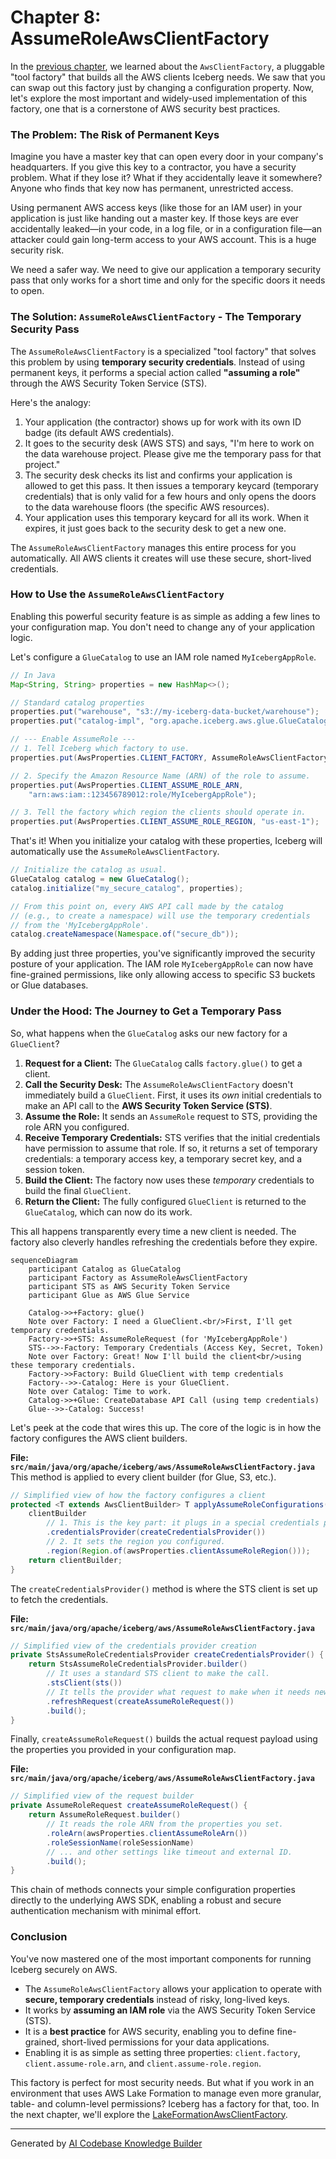 # Chapter 8: AssumeRoleAwsClientFactory

In the [previous chapter](07_awsclientfactory_.md), we learned about the `AwsClientFactory`, a pluggable "tool factory" that builds all the AWS clients Iceberg needs. We saw that you can swap out this factory just by changing a configuration property. Now, let's explore the most important and widely-used implementation of this factory, one that is a cornerstone of AWS security best practices.

### The Problem: The Risk of Permanent Keys

Imagine you have a master key that can open every door in your company's headquarters. If you give this key to a contractor, you have a security problem. What if they lose it? What if they accidentally leave it somewhere? Anyone who finds that key now has permanent, unrestricted access.

Using permanent AWS access keys (like those for an IAM user) in your application is just like handing out a master key. If those keys are ever accidentally leaked—in your code, in a log file, or in a configuration file—an attacker could gain long-term access to your AWS account. This is a huge security risk.

We need a safer way. We need to give our application a temporary security pass that only works for a short time and only for the specific doors it needs to open.

### The Solution: `AssumeRoleAwsClientFactory` - The Temporary Security Pass

The `AssumeRoleAwsClientFactory` is a specialized "tool factory" that solves this problem by using **temporary security credentials**. Instead of using permanent keys, it performs a special action called **"assuming a role"** through the AWS Security Token Service (STS).

Here's the analogy:
1.  Your application (the contractor) shows up for work with its own ID badge (its default AWS credentials).
2.  It goes to the security desk (AWS STS) and says, "I'm here to work on the data warehouse project. Please give me the temporary pass for that project."
3.  The security desk checks its list and confirms your application is allowed to get this pass. It then issues a temporary keycard (temporary credentials) that is only valid for a few hours and only opens the doors to the data warehouse floors (the specific AWS resources).
4.  Your application uses this temporary keycard for all its work. When it expires, it just goes back to the security desk to get a new one.

The `AssumeRoleAwsClientFactory` manages this entire process for you automatically. All AWS clients it creates will use these secure, short-lived credentials.

### How to Use the `AssumeRoleAwsClientFactory`

Enabling this powerful security feature is as simple as adding a few lines to your configuration map. You don't need to change any of your application logic.

Let's configure a `GlueCatalog` to use an IAM role named `MyIcebergAppRole`.

```java
// In Java
Map<String, String> properties = new HashMap<>();

// Standard catalog properties
properties.put("warehouse", "s3://my-iceberg-data-bucket/warehouse");
properties.put("catalog-impl", "org.apache.iceberg.aws.glue.GlueCatalog");

// --- Enable AssumeRole ---
// 1. Tell Iceberg which factory to use.
properties.put(AwsProperties.CLIENT_FACTORY, AssumeRoleAwsClientFactory.class.getName());

// 2. Specify the Amazon Resource Name (ARN) of the role to assume.
properties.put(AwsProperties.CLIENT_ASSUME_ROLE_ARN, 
    "arn:aws:iam::123456789012:role/MyIcebergAppRole");

// 3. Tell the factory which region the clients should operate in.
properties.put(AwsProperties.CLIENT_ASSUME_ROLE_REGION, "us-east-1");
```

That's it! When you initialize your catalog with these properties, Iceberg will automatically use the `AssumeRoleAwsClientFactory`.

```java
// Initialize the catalog as usual.
GlueCatalog catalog = new GlueCatalog();
catalog.initialize("my_secure_catalog", properties);

// From this point on, every AWS API call made by the catalog
// (e.g., to create a namespace) will use the temporary credentials
// from the 'MyIcebergAppRole'.
catalog.createNamespace(Namespace.of("secure_db"));
```

By adding just three properties, you've significantly improved the security posture of your application. The IAM role `MyIcebergAppRole` can now have fine-grained permissions, like only allowing access to specific S3 buckets or Glue databases.

### Under the Hood: The Journey to Get a Temporary Pass

So, what happens when the `GlueCatalog` asks our new factory for a `GlueClient`?

1.  **Request for a Client:** The `GlueCatalog` calls `factory.glue()` to get a client.
2.  **Call the Security Desk:** The `AssumeRoleAwsClientFactory` doesn't immediately build a `GlueClient`. First, it uses its *own* initial credentials to make an API call to the **AWS Security Token Service (STS)**.
3.  **Assume the Role:** It sends an `AssumeRole` request to STS, providing the role ARN you configured.
4.  **Receive Temporary Credentials:** STS verifies that the initial credentials have permission to assume that role. If so, it returns a set of temporary credentials: a temporary access key, a temporary secret key, and a session token.
5.  **Build the Client:** The factory now uses these *temporary* credentials to build the final `GlueClient`.
6.  **Return the Client:** The fully configured `GlueClient` is returned to the `GlueCatalog`, which can now do its work.

This all happens transparently every time a new client is needed. The factory also cleverly handles refreshing the credentials before they expire.

```mermaid
sequenceDiagram
    participant Catalog as GlueCatalog
    participant Factory as AssumeRoleAwsClientFactory
    participant STS as AWS Security Token Service
    participant Glue as AWS Glue Service

    Catalog->>+Factory: glue()
    Note over Factory: I need a GlueClient.<br/>First, I'll get temporary credentials.
    Factory->>+STS: AssumeRoleRequest (for 'MyIcebergAppRole')
    STS-->>-Factory: Temporary Credentials (Access Key, Secret, Token)
    Note over Factory: Great! Now I'll build the client<br/>using these temporary credentials.
    Factory->>Factory: Build GlueClient with temp credentials
    Factory-->>-Catalog: Here is your GlueClient.
    Note over Catalog: Time to work.
    Catalog->>+Glue: CreateDatabase API Call (using temp credentials)
    Glue-->>-Catalog: Success!
```

Let's peek at the code that wires this up. The core of the logic is in how the factory configures the AWS client builders.

**File: `src/main/java/org/apache/iceberg/aws/AssumeRoleAwsClientFactory.java`**
This method is applied to every client builder (for Glue, S3, etc.).

```java
// Simplified view of how the factory configures a client
protected <T extends AwsClientBuilder> T applyAssumeRoleConfigurations(T clientBuilder) {
    clientBuilder
        // 1. This is the key part: it plugs in a special credentials provider.
        .credentialsProvider(createCredentialsProvider())
        // 2. It sets the region you configured.
        .region(Region.of(awsProperties.clientAssumeRoleRegion()));
    return clientBuilder;
}
```
The `createCredentialsProvider()` method is where the STS client is set up to fetch the credentials.

**File: `src/main/java/org/apache/iceberg/aws/AssumeRoleAwsClientFactory.java`**
```java
// Simplified view of the credentials provider creation
private StsAssumeRoleCredentialsProvider createCredentialsProvider() {
    return StsAssumeRoleCredentialsProvider.builder()
        // It uses a standard STS client to make the call.
        .stsClient(sts())
        // It tells the provider what request to make when it needs new credentials.
        .refreshRequest(createAssumeRoleRequest())
        .build();
}
```

Finally, `createAssumeRoleRequest()` builds the actual request payload using the properties you provided in your configuration map.

**File: `src/main/java/org/apache/iceberg/aws/AssumeRoleAwsClientFactory.java`**
```java
// Simplified view of the request builder
private AssumeRoleRequest createAssumeRoleRequest() {
    return AssumeRoleRequest.builder()
        // It reads the role ARN from the properties you set.
        .roleArn(awsProperties.clientAssumeRoleArn())
        .roleSessionName(roleSessionName)
        // ... and other settings like timeout and external ID.
        .build();
}
```
This chain of methods connects your simple configuration properties directly to the underlying AWS SDK, enabling a robust and secure authentication mechanism with minimal effort.

### Conclusion

You've now mastered one of the most important components for running Iceberg securely on AWS.

*   The `AssumeRoleAwsClientFactory` allows your application to operate with **secure, temporary credentials** instead of risky, long-lived keys.
*   It works by **assuming an IAM role** via the AWS Security Token Service (STS).
*   It is a **best practice** for AWS security, enabling you to define fine-grained, short-lived permissions for your data applications.
*   Enabling it is as simple as setting three properties: `client.factory`, `client.assume-role.arn`, and `client.assume-role.region`.

This factory is perfect for most security needs. But what if you work in an environment that uses AWS Lake Formation to manage even more granular, table- and column-level permissions? Iceberg has a factory for that, too. In the next chapter, we'll explore the [LakeFormationAwsClientFactory](09_lakeformationawsclientfactory_.md).

---

Generated by [AI Codebase Knowledge Builder](https://github.com/The-Pocket/Tutorial-Codebase-Knowledge)